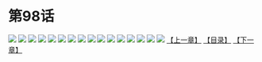 # 第98话
![](https://s1.baozimh.com/scomic/yuekanshaonuyeqijun-chunquan/0/102-9z12/1.jpg)
![](https://s1.baozimh.com/scomic/yuekanshaonuyeqijun-chunquan/0/102-9z12/2.jpg)
![](https://s1.baozimh.com/scomic/yuekanshaonuyeqijun-chunquan/0/102-9z12/3.jpg)
![](https://s1.baozimh.com/scomic/yuekanshaonuyeqijun-chunquan/0/102-9z12/4.jpg)
![](https://s1.baozimh.com/scomic/yuekanshaonuyeqijun-chunquan/0/102-9z12/5.jpg)
![](https://s1.baozimh.com/scomic/yuekanshaonuyeqijun-chunquan/0/102-9z12/6.jpg)
![](https://s1.baozimh.com/scomic/yuekanshaonuyeqijun-chunquan/0/102-9z12/7.jpg)
![](https://s1.baozimh.com/scomic/yuekanshaonuyeqijun-chunquan/0/102-9z12/8.jpg)
![](https://s1.baozimh.com/scomic/yuekanshaonuyeqijun-chunquan/0/102-9z12/9.jpg)
![](https://s1.baozimh.com/scomic/yuekanshaonuyeqijun-chunquan/0/102-9z12/10.jpg)
![](https://s1.baozimh.com/scomic/yuekanshaonuyeqijun-chunquan/0/102-9z12/11.jpg)
![](https://s1.baozimh.com/scomic/yuekanshaonuyeqijun-chunquan/0/102-9z12/12.jpg)
![](https://s1.baozimh.com/scomic/yuekanshaonuyeqijun-chunquan/0/102-9z12/13.jpg)
![](https://s1.baozimh.com/scomic/yuekanshaonuyeqijun-chunquan/0/102-9z12/14.jpg)
![](https://s1.baozimh.com/scomic/yuekanshaonuyeqijun-chunquan/0/102-9z12/15.jpg)
![](https://s1.baozimh.com/scomic/yuekanshaonuyeqijun-chunquan/0/102-9z12/16.jpg)
[【上一章】](./102.md)
[【目录】](./README.md)
[【下一章】](./104.md)
